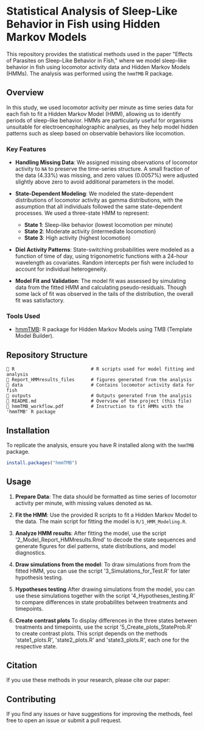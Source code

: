 
# Statistical Analysis of Sleep-Like Behavior in Fish using Hidden Markov Models

This repository provides the statistical methods used in the paper "Effects of Parasites on Sleep-Like Behavior in Fish," where we model sleep-like behavior in fish using locomotor activity data and Hidden Markov Models (HMMs). The analysis was performed using the `hmmTMB` R package.

## Overview

In this study, we used locomotor activity per minute as time series data for each fish to fit a Hidden Markov Model (HMM), allowing us to identify periods of sleep-like behavior. HMMs are particularly useful for organisms unsuitable for electroencephalographic analyses, as they help model hidden patterns such as sleep based on observable behaviors like locomotion.

### Key Features

- **Handling Missing Data**: We assigned missing observations of locomotor activity to `NA` to preserve the time-series structure. A small fraction of the data (4.33%) was missing, and zero values (0.0057%) were adjusted slightly above zero to avoid additional parameters in the model.
  
- **State-Dependent Modeling**: We modeled the state-dependent distributions of locomotor activity as gamma distributions, with the assumption that all individuals followed the same state-dependent processes. We used a three-state HMM to represent:
  - **State 1**: Sleep-like behavior (lowest locomotion per minute)
  - **State 2**: Moderate activity (intermediate locomotion)
  - **State 3**: High activity (highest locomotion)

- **Diel Activity Patterns**: State-switching probabilities were modeled as a function of time of day, using trigonometric functions with a 24-hour wavelength as covariates. Random intercepts per fish were included to account for individual heterogeneity.

- **Model Fit and Validation**: The model fit was assessed by simulating data from the fitted HMM and calculating pseudo-residuals. Though some lack of fit was observed in the tails of the distribution, the overall fit was satisfactory.

### Tools Used
- [hmmTMB](https://cran.r-project.org/web/packages/hmmTMB/index.html): R package for Hidden Markov Models using TMB (Template Model Builder).

## Repository Structure

```
📁 R                            # R scripts used for model fitting and analysis
📁 Report_HMMresults_files      # figures generated from the analysis       
📁 data                         # Contains locomotor activity data for fish
📁 outputs                      # Outputs generated from the analysis
📄 README.md                    # Overview of the project (this file)
📄 hmmTMB_workflow.pdf          # Instruction to fit HMMs with the 'hmmTMB' R package
```

## Installation

To replicate the analysis, ensure you have R installed along with the `hmmTMB` package.

```r
install.packages("hmmTMB")
```

## Usage

1. **Prepare Data**: The data should be formatted as time series of locomotor activity per minute, with missing values denoted as `NA`.

2. **Fit the HMM**: Use the provided R scripts to fit a Hidden Markov Model to the data. The main script for fitting the model is `R/1_HMM_Modeling.R`.

3. **Analyze HMM results**: After fitting the model, use the script '2_Model_Report_HMMresults.Rmd' to decode the state sequences and generate figures for diel patterns, state distributions, and model diagnostics.
   
4. **Draw simulations from the model**: To draw simulations from from the fitted HMM, you can use the script '3_Simulations_for_Test.R' for later hypothesis testing.

5. **Hypotheses testing** After drawing simulations from the model, you can use these simulations together with the script '4_Hypotheses_testing.R' to compare differences in state probabilites between treatments and timepoints.
 
6. **Create contrast plots** To display differences in the three states between treatments and timepoints, use the script '5_Create_plots_StateProb.R' to create contrast plots. This script depends on the methods 'state1_plots.R', 'state2_plots.R' and 'state3_plots.R', each one for the respective state. 

## Citation

If you use these methods in your research, please cite our paper:

> 

## Contributing

If you find any issues or have suggestions for improving the methods, feel free to open an issue or submit a pull request.

